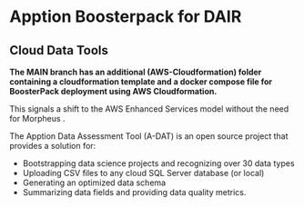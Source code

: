 # Apption Boosterpack for DAIR
## Cloud Data Tools

**The MAIN branch has an additional (AWS-Cloudformation) folder containing a cloudformation template and a docker compose file for BoosterPack deployment using AWS Cloudformation.** 

This signals a shift to the AWS Enhanced Services model without the need for Morpheus . 

The Apption Data Assessment Tool (A-DAT) is an open source project that provides a solution for:

* Bootstrapping data science projects and recognizing over 30 data types
* Uploading CSV files to any cloud SQL Server database (or local)
* Generating an optimized data schema
* Summarizing data fields and providing data quality metrics.


